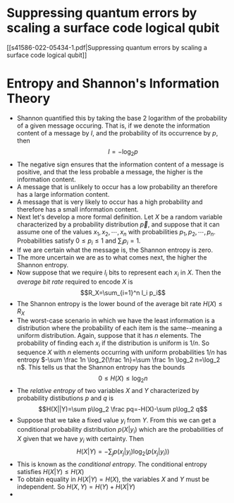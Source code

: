 
# Suppressing quantum errors by scaling a surface code logical qubit
[[s41586-022-05434-1.pdf|Suppressing quantum errors by scaling a surface code logical qubit]]

# Entropy and Shannon's Information Theory
- Shannon quantified this by taking the base 2 logarithm of the probability of a given message occuring. That is, if we denote the information content of a message by $I$, and the probability of its occurrence by $p$, then $$I=-\log_2{p}$$
- The negative sign ensures that the information content of a message is positive, and that the less probable a message, the higher is the information content.
- A message that is unlikely to occur has a low probability an therefore has a large information content.
- A message that is very likely to occur has a high probability and therefore has a small information content.
- Next let's develop a more formal definition. Let $X$ be a random variable characterized by a probability distribution $\vec{p}$, and suppose that it can assume one of the values $x_1,x_2,\cdots,x_n$ with probabilities $p_1,p_2,\cdots,p_n$. Probabilities satisfy $0\le p_i\le 1$ and $\sum_i p_i=1$.
- If we are certain what the message is, the Shannon entropy is zero.
- The more uncertain we are as to what comes next, the higher the Shannon entropy.
- Now suppose that we require $l_i$ bits to represent each $x_i$ in $X$. Then the *average bit rate* required to encode $X$ is $$R_X=\sum_{i=1}^n l_i p_i$$
- The Shannon entropy is the lower bound of the average bit rate $H(X)\le R_X$
- The worst-case scenario in which we have the least information is a distribution where the probability of each item is the same--meaning a uniform distribution. Again, suppose that it has $n$ elements. The probability of finding each $x_i$ if the distribution is uniform is $1/n$. So sequence $X$ with $n$ elements occurring with uniform probabilities $1/n$ has entropy $-\sum \frac 1n \log_2{\frac 1n}=\sum \frac 1n \log_2 n=\log_2 n$. This tells us that the Shannon entropy has the bounds $$0\le H(X)\le \log_2 n$$
- The *relative entropy* of two variables $X$ and $Y$ characterized by probability distibutions $p$ and $q$ is $$H(X||Y)=\sum p\log_2 \frac pq=-H(X)-\sum p\log_2 q$$
- Suppose that we take a fixed value $y_i$ from $Y$. From this we can get a conditional probability distribution $p(X|y_i)$ which are the probabilities of $X$ given that we have $y_i$ with certainty. Then $$H(X|Y)=-\sum_j p(x_j|y_i)\log_2 (p(x_j|y_i))$$
- This is known as the *conditional entropy*. The conditional entropy satisfies $H(X|Y)\le H(X)$
- To obtain equality in $H(X|Y)=H(X)$, the variables $X$ and $Y$ must be independent. So $H(X, Y)=H(Y)+H(X|Y)$
- 